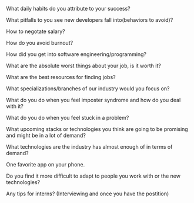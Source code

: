 What daily habits do you attribute to your success?

What pitfalls to you see new developers fall into(behaviors to avoid)?

How to negotate salary?

How do you avoid burnout? 

How did you get into software engineering/programming?

What are the absolute worst things about your job, is it worth it? 

What are the best resources for finding jobs? 

What specializations/branches of our industry would you focus on? 

What do you do when you feel imposter syndrome and how do you deal with it?

What do you do when you feel stuck in a problem?

What upcoming stacks or technologies you think are going to be promising and might be in  a lot of demand?

What technologies are the industry has almost enough of in terms of demand?

One favorite app on your phone.

Do you find it more difficult to adapt to people you work with or the new technologies? 

Any tips for interns? (Interviewing and once you have the postition)

